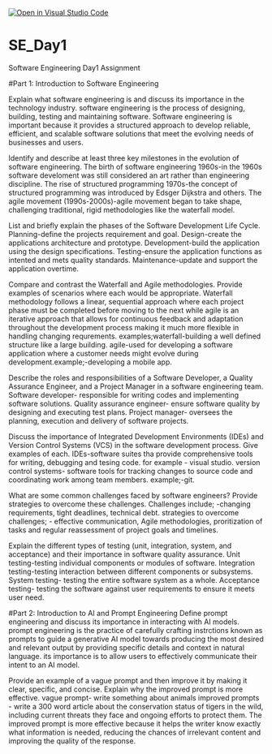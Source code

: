[![Open in Visual Studio Code](https://classroom.github.com/assets/open-in-vscode-2e0aaae1b6195c2367325f4f02e2d04e9abb55f0b24a779b69b11b9e10269abc.svg)](https://classroom.github.com/online_ide?assignment_repo_id=18386841&assignment_repo_type=AssignmentRepo)
# SE_Day1
Software Engineering Day1 Assignment

#Part 1: Introduction to Software Engineering

Explain what software engineering is and discuss its importance in the technology industry.
software engineering is the process of designing, building, testing and maintaining software.
Software engineering is important because it provides a structured approach to develop reliable, efficient, and scalable software solutions that meet the evolving needs of businesses and users.

Identify and describe at least three key milestones in the evolution of software engineering.
The birth of software engineering 1960s-in the 1960s software develoment was still considered an art rather than engineering discipline.
The rise of structured programming 1970s-the concept of structured programming was introduced by Edsger Dijkstra and others.
The agile movement (1990s-2000s)-agile movement began to take shape, challenging traditional, rigid methodologies like the waterfall model.

List and briefly explain the phases of the Software Development Life Cycle.
Planning-define the projects requirement and goal.
Design-create the applications architecture and prototype.
Development-build the application using the design specifications.
Testing-ensure the application functions as intented and mets quality standards.
Maintenance-update and support the application overtime.

Compare and contrast the Waterfall and Agile methodologies. Provide examples of scenarios where each would be appropriate.
Waterfall methodology follows a linear, sequential approach where each project phase must be completed before moving to the next while agile is an iterative approach that allows for continuous feedback and adaptation throughout the development process making it much more flexible in handling changing requrements. examples;waterfall-building a well defined structure like a large building.
agile-used for developing a software application where a customer needs might evolve during development.example;-developing a mobile app.

Describe the roles and responsibilities of a Software Developer, a Quality Assurance Engineer, and a Project Manager in a software engineering team.
Software developer- responsible for writing codes and implementing software solutions.
Quality assurance engineer- ensure software quality by designing and executing test plans.
Project manager- oversees the planning, execution and delivery of software projects.

Discuss the importance of Integrated Development Environments (IDEs) and Version Control Systems (VCS) in the software development process. Give examples of each.
IDEs-software suites tha provide comprehensive tools for writing, debugging and tesing code. for example - visual studio.
version control systems- software tools for tracking changes to source code and coordinating work among team members. example;-git.

What are some common challenges faced by software engineers? Provide strategies to overcome these challenges.
Challenges include; -changing requirements, tight deadlines, technical debt.
strategies to overcome challenges; - effective communication, Agile methodologies, proritization of tasks and regular reassessment of project goals and timelines.

Explain the different types of testing (unit, integration, system, and acceptance) and their importance in software quality assurance.
Unit testing-testing individual components or modules of software.
Integration testing-testing interaction between different components or subsystems.
System testing- testing the entire software system as a whole.
Acceptance testing- testing the software against user requirements to ensure it meets user need.

#Part 2: Introduction to AI and Prompt Engineering
Define prompt engineering and discuss its importance in interacting with AI models.
prompt engineering is the practice of carefully crafting instrctions known as prompts to guide a generative AI model towards producing the most desired and relevant output by providing  specific details and context in natural language.
its importance is to allow users to effectively communicate their intent to an AI model.

Provide an example of a vague prompt and then improve it by making it clear, specific, and concise. Explain why the improved prompt is more effective.
vague prompt- write something about animals
improved prompts - write a 300 word article about the conservation status of tigers in the wild, including current threats they face and ongoing efforts to protect them.
The improved prompt is more effective because it helps the writer know exactly what information is needed, reducing the chances of irrelevant content and improving the quality of the response.
